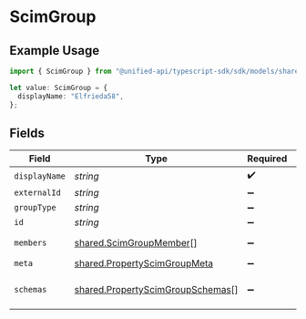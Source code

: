 # ScimGroup

## Example Usage

```typescript
import { ScimGroup } from "@unified-api/typescript-sdk/sdk/models/shared";

let value: ScimGroup = {
  displayName: "Elfrieda58",
};
```

## Fields

| Field                                                                                       | Type                                                                                        | Required                                                                                    | Description                                                                                 |
| ------------------------------------------------------------------------------------------- | ------------------------------------------------------------------------------------------- | ------------------------------------------------------------------------------------------- | ------------------------------------------------------------------------------------------- |
| `displayName`                                                                               | *string*                                                                                    | :heavy_check_mark:                                                                          | N/A                                                                                         |
| `externalId`                                                                                | *string*                                                                                    | :heavy_minus_sign:                                                                          | N/A                                                                                         |
| `groupType`                                                                                 | *string*                                                                                    | :heavy_minus_sign:                                                                          | N/A                                                                                         |
| `id`                                                                                        | *string*                                                                                    | :heavy_minus_sign:                                                                          | N/A                                                                                         |
| `members`                                                                                   | [shared.ScimGroupMember](../../../sdk/models/shared/scimgroupmember.md)[]                   | :heavy_minus_sign:                                                                          | An array of members                                                                         |
| `meta`                                                                                      | [shared.PropertyScimGroupMeta](../../../sdk/models/shared/propertyscimgroupmeta.md)         | :heavy_minus_sign:                                                                          | N/A                                                                                         |
| `schemas`                                                                                   | [shared.PropertyScimGroupSchemas](../../../sdk/models/shared/propertyscimgroupschemas.md)[] | :heavy_minus_sign:                                                                          | Array of schema URIs                                                                        |